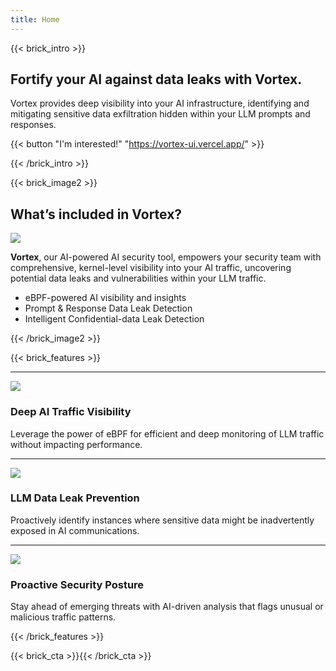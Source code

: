 ```yaml
---
title: Home
---
```


{{< brick_intro >}}

## Fortify your AI against data leaks with Vortex.

Vortex provides deep visibility into your AI infrastructure, identifying and mitigating sensitive data exfiltration hidden within your LLM prompts and responses.

{{< button "I'm interested!" "https://vortex-ui.vercel.app/" >}}

{{< /brick_intro >}}

{{< brick_image2 >}}

## What’s included in Vortex?

![](/uploads/vortex-intro-03.png)

**Vortex**, our AI-powered AI security tool, empowers your security team with comprehensive, kernel-level visibility into your AI traffic, uncovering potential data leaks and vulnerabilities within your LLM traffic.

- eBPF-powered AI visibility and insights
- Prompt & Response Data Leak Detection
- Intelligent Confidential-data Leak Detection

{{< /brick_image2 >}}

{{< brick_features >}}

---

![](/img/icons/material-symbols/200/rounded/performance_max.svg)
### Deep AI Traffic Visibility

Leverage the power of eBPF for efficient and deep monitoring of LLM traffic without impacting performance.

---

![](/img/icons/material-symbols/200/rounded/auto_fix.svg)
### LLM Data Leak Prevention

Proactively identify instances where sensitive data might be inadvertently exposed in AI communications.

---

![](/img/icons/material-symbols/200/rounded/timer.svg)
### Proactive Security Posture

Stay ahead of emerging threats with AI-driven analysis that flags unusual or malicious traffic patterns.

{{< /brick_features >}}

{{< brick_cta >}}{{< /brick_cta >}}

